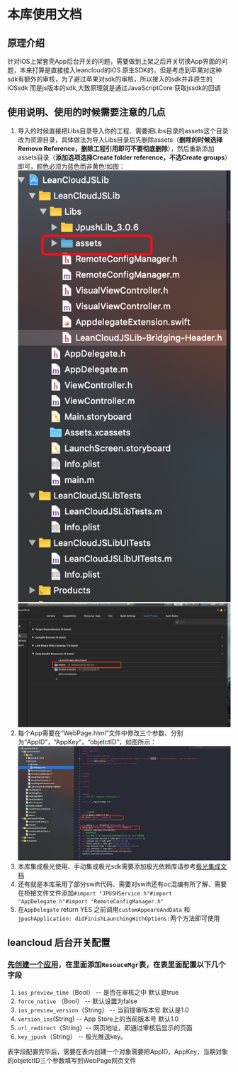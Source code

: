 # 本库使用文档
## 原理介绍
针对iOS上架套壳App后台开关的问题，需要做到上架之后开关切换App界面的问题，本来打算是直接接入leancloud的iOS 原生SDK的，但是考虑到苹果对这种sdk有额外的审核，为了避过苹果对sdk的审核，所以接入的sdk并非原生的iOSsdk 而是js版本的sdk,大致原理就是通过JavaScriptCore 获取jssdk的回调


## 使用说明、使用的时候需要注意的几点
1. 导入的时候直接把Libs目录导入你的工程、需要把Libs目录的assets这个目录改为资源目录，具体做法为导入Libs目录后先删除assets（**删除的时候选择Remove Reference，删除工程引用即可不要彻底删除**），然后重新添加assets目录（**添加选项选择Create folder reference，不选Create groups**）即可，颜色必须为蓝色而非黄色!如图：![图1](https://github.com/shadow-boy/LeanCloudJSLib/blob/master/images/WechatIMG35.png) ![](https://github.com/shadow-boy/LeanCloudJSLib/blob/master/images/WechatIMG36.png)
2. 每个App需要在“WebPage.html”文件中修改三个参数、分别为“AppID”，“AppKey”，“objetctID”，如图所示：![](https://github.com/shadow-boy/LeanCloudJSLib/blob/master/images/WechatIMG37.jpeg)
3. 本库集成极光使用、手动集成极光sdk需要添加极光依赖库请参考[极光集成文档](https://docs.jiguang.cn/jpush/client/iOS/ios_guide_new/)
4. 还有就是本库采用了部分swift代码、需要对swift还有oc混编有所了解、需要在桥接文件文件添加```#import "JPUSHService.h"#import "AppDelegate.h"#import "RemoteConfigManager.h"```
5. 在`AppDelegate` return YES 之前调用`customAppeareAndData` 和 `jpushApplication: didFinishLaunchingWithOptions:`两个方法即可使用


## leancloud 后台开关配置
### [先创建一个应用](https://leancloud.cn/dashboard/applist.html#/newapp)，在里面添加`ResouceMgr`表，在表里面配置以下几个字段
1. `ios_preview_time`（Bool） -- 是否在审核之中 默认是true
2. `force_native` （Bool） -- 默认设置为false
3. `ios_preview_version`（String） -- 当前提审版本号 默认是1.0
4. `version_ios`(String) -- App Store上的当前版本号 默认1.0
5. `url_redirect`（String）-- 网页地址，即通过审核后显示的页面
6. `key_jpush`（String） -- 极光推送key。


表字段配置完毕后，需要在表内创建一个对象需要把AppID，AppKey，当期对象的objetctID三个参数填写到WebPage网页文件